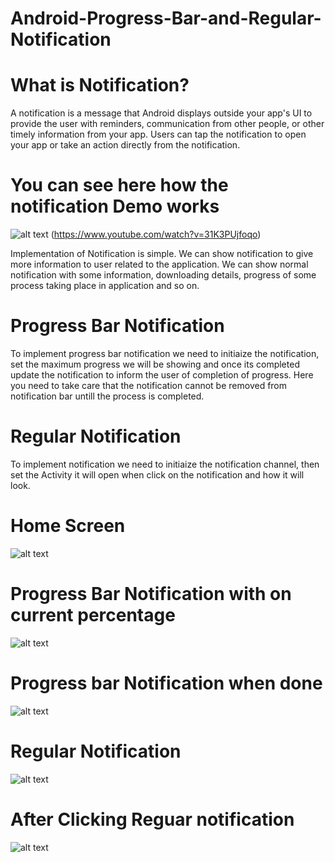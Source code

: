 # Android-Progress-Bar-and-Regular-Notification

# What is Notification?
A notification is a message that Android displays outside your app's UI to provide the user with reminders, communication from other people, or other timely information from your app. Users can tap the notification to open your app or take an action directly from the notification.


# You can see here how the notification Demo works

![alt text](/attachments/youtube_thumbnail.png) (https://www.youtube.com/watch?v=31K3PUjfoqo)

Implementation of Notification is simple. We can show notification to give more information to user related to the application. We can show normal notification with some information, downloading details, progress of some process taking place in application and so on. 

# Progress Bar Notification 

To implement progress bar notification we need to initiaize the notification, set the maximum progress we will be showing and once its completed update the notification to inform the user of completion of progress. Here you need to take care that the notification cannot be removed from notification bar untill the process is completed. 


# Regular Notification

To implement notification we need to initiaize the notification channel, then set the Activity it will open when click on the notification and how it will look.

# Home Screen

![alt text](/attachments/notificatio_home_Screen.png)

# Progress Bar Notification with on current percentage

![alt text](/attachments/progress_bar_notification_with_progress.png)

# Progress bar Notification when done

![alt text](/attachments/progress_bar_notification_after_complete.png)

# Regular Notification

![alt text](/attachments/regular_notification.png)

# After Clicking Reguar notification

![alt text](/attachments/notification_on_click.png)






